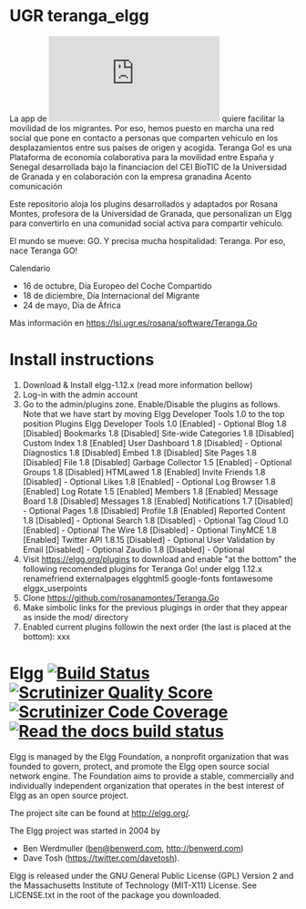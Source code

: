 UGR teranga_elgg
====

La app de [![Teranga Go!](http://apps.ugr.es/app_teranga.html)](<http://apps.ugr.es/app_teranga.html>) quiere facilitar la movilidad de los migrantes. Por eso, hemos puesto en marcha una red social que pone en contacto a personas que comparten vehículo en los desplazamientos entre sus países de origen y acogida. Teranga Go! es una Plataforma de economía colaborativa para la movilidad entre España y Senegal desarrollada bajo la financiacion del CEI BioTIC de la Universidad de Granada y en colaboración con la empresa granadina Acento comunicación

Este repositorio aloja los plugins desarrollados y adaptados por Rosana Montes, profesora de la Universidad de Granada, que personalizan un Elgg para convertirlo en una comunidad social activa para compartir vehículo.

El mundo se mueve: GO. Y precisa mucha hospitalidad: Teranga. Por eso, nace Teranga GO!

Calendario

- 16 de octubre, Día Europeo del Coche Compartido
- 18 de diciembre, Día Internacional del Migrante
- 24 de mayo, Dia de África

Más información en https://lsi.ugr.es/rosana/software/Teranga.Go


Install instructions
====

1. Download & Install elgg-1.12.x (read more information bellow)
2. Log-in with the admin account
3. Go to the admin/plugins zone. Enable/Disable the plugins as follows. Note that we have start by moving Elgg Developer Tools 1.0 to the top position
   Plugins
     Elgg Developer Tools 1.0 	[Enabled] - Optional
     Blog 1.8					[Disabled]
     Bookmarks 1.8				[Disabled]
     Site-wide Categories 1.8	[Disabled]
     Custom Index 1.8			[Enabled]
     User Dashboard 1.8			[Disabled] - Optional
     Diagnostics 1.8			[Disabled]
     Embed 1.8					[Disabled]
     Site Pages 1.8				[Disabled]
     File 1.8 					[Disabled]
     Garbage Collector 1.5 		[Enabled] - Optional
     Groups 1.8				[Disabled]
     HTMLawed 1.8				[Enabled]
     Invite Friends 1.8 		     [Disabled] - Optional
     Likes 1.8 				[Enabled] - Optional
     Log Browser 1.8			[Enabled]
     Log Rotate 1.5  			[Enabled]
     Members 1.8				[Enabled]
     Message Board 1.8			[Disabled]
     Messages 1.8				[Enabled]
     Notifications 1.7			[Disabled] - Optional
     Pages 1.8					[Disabled]
     Profile 1.8				[Enabled]
     Reported Content 1.8		[Disabled] - Optional
     Search 1.8				[Disabled] - Optional
     Tag Cloud 1.0				[Enabled] - Optional
     The Wire 1.8				[Disabled] - Optional
     TinyMCE 1.8				[Enabled]
     Twitter API 1.8.15 		     [Disabled] - Optional
     User Validation by Email	     [Disabled] - Optional
     Zaudio 1.8				[Disabled] - Optional
4. Visit https://elgg.org/plugins to download and enable "at the bottom" the following recomended plugins for Teranga Go! under elgg 1.12.x
     renamefriend
     externalpages 
     elgghtml5
     google-fonts
     fontawesome
     elggx_userpoints
6. Clone https://github.com/rosanamontes/Teranga.Go
7. Make simbolic links for the previous plugings in order that they appear as inside the mod/ directory
8. Enabled current plugins followin the next order (the last is placed at the bottom):
     xxx



Elgg [![Build Status](https://secure.travis-ci.org/Elgg/Elgg.svg?branch=1.12)](https://travis-ci.org/Elgg/Elgg) [![Scrutinizer Quality Score](https://scrutinizer-ci.com/g/Elgg/Elgg/badges/quality-score.png?s=1.12)](https://scrutinizer-ci.com/g/Elgg/Elgg/?branch=1.12) [![Scrutinizer Code Coverage](https://scrutinizer-ci.com/g/Elgg/Elgg/badges/coverage.png?b=1.12)](https://scrutinizer-ci.com/g/Elgg/Elgg/?branch=1.12) [![Read the docs build status](https://readthedocs.org/projects/elgg/badge/?version=1.12)](http://learn.elgg.org/en/1.12/)
====

Elgg is managed by the Elgg Foundation, a nonprofit organization that was
founded to govern, protect, and promote the Elgg open source social network
engine.  The Foundation aims to provide a stable, commercially and
individually independent organization that operates in the best interest of Elgg
as an open source project.

The project site can be found at http://elgg.org/.

The Elgg project was started in 2004 by
 - Ben Werdmuller (<ben@benwerd.com>, <http://benwerd.com>)
 - Dave Tosh (<https://twitter.com/davetosh>).

Elgg is released under the GNU General Public License (GPL) Version 2 and the
Massachusetts Institute of Technology (MIT-X11) License. See LICENSE.txt
in the root of the package you downloaded.

